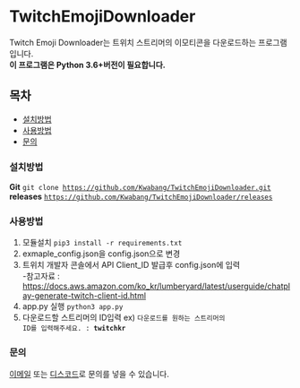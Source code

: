 # TwitchEmojiDownloader <img src="https://img.shields.io/static/v1?label=code&message=Python3&color=orange" alt="">

Twitch Emoji Downloader는 트위치 스트리머의 이모티콘을 다운로드하는 프로그램입니다.<br>
**이 프로그램은 Python 3.6+버전이 필요합니다.**

## 목차
- [설치방법](#설치방법)
- [사용방법](#사용방법)
- [문의](#문의)

### 설치방법 
**Git** <code>git clone https://github.com/Kwabang/TwitchEmojiDownloader.git</code><br>
**releases** <code>https://github.com/Kwabang/TwitchEmojiDownloader/releases</code>

### 사용방법
1. 모듈설치 <code>pip3 install -r requirements.txt</code>
2. exmaple_config.json을 config.json으로 변경
3. 트위치 개발자 콘솔에서 API Client_ID 발급후 config.json에 입력<br />
  -참고자료 : https://docs.aws.amazon.com/ko_kr/lumberyard/latest/userguide/chatplay-generate-twitch-client-id.html
4. app.py 실행 <code>python3 app.py</code>
5. 다운로드할 스트리머의 ID입력 ex) <code>다운로드를 원하는 스트리머의 ID를 입력해주세요. : **twitchkr**</code>

### 문의
[이메일](mailto:kwabang2827@gmail.com) 또는 [디스코드](https://discordapp.com/invite/z8UBtjp)로 문의를 넣을 수 있습니다.
